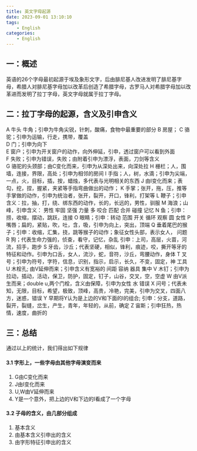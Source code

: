 ```yaml
---
title: 英文字母起源
date: 2023-09-01 13:10:10
tags:
    - English
categories: 
    - English
---
```


## 一：概述
英语的26个字母最初起源于埃及象形文字，后由腓尼基人改进发明了腓尼基字母，希腊人对腓尼基字母加以改革后创造了希腊字母，古罗马人对希腊字母加以改革进而发明了拉丁字母，英文字母就属于拉丁字母。

## 二：拉丁字母的起源，含义及引申含义

A 牛头 牛角；引申为牛角尖锐，针刺，酸痛，食物中最重要的部分
B 房屋；
C 骆驼；引申为运输，行走，携带，覆盖  
D 门；引申为向下    
E 窗户；引申为开关窗户的动作，向外伸延，引申，透过窗户可以看到外面  
F 失败；引申为错误，失败；由附着引申为漂浮，表面，刀剑等含义  
G 骆驼的头颈部；由C变化而来，引申为从深处出来，向深处拉
H 栅栏；人，围墙，连接，界限，高处；引申为相邻的房间
I 手指；人，树，水滴；引申为尖端，一点，火，目标，插，按，蜡烛，多代表与光明相关的东西
J 由I变化而来；表勾，挖，捏，握紧，夹紧等手指弯曲做出的动作；
K 手掌；张开，拖，压，推等手掌做的动作，引申为统治者，张开，裂开，开口，锋利，打架等
L 鞭子；引申含义：拉，抽，打，绕、绑东西的动作，长的，长远的，男性，驯服
M 海浪；山峰，引申含义： 男性 牢固 坚强 力量 多 咬合 匹配 合并 碰撞 记忆
N 鱼；引申：捞，收缩，摆动，跳跃，连接
O 眼睛；引申：转动 范围 开关 循环 观察 圆 女性
P 嘴唇；扁的，紧贴，吹，吐，含，吸，引申为向上，突出，顶端
Q 垂着尾巴的猴子；引申：收缩，汇集，挠，跳等猴子的动作；象征女性头部，表示女人， 问题
R 狗；代表生命力强的，侦查，看守，记忆，杂乱 引申：上司，高层，火苗，河流，招手，跑步
S 牙齿，沙丘；代表坚硬，相似，锋利，痕迹，咬，撕开等牙的特征和动作。引申为口舌，女人，流沙，蛇，音符，沙丘，弯腰动作，身体
T 叉号；引申为符号，字符，信息，识别，指示，启示，长久，不变，固定，神 工具
U 木栓孔; 由V延伸而来；引申含义有宽裕的 间距 容纳 器具 集中
V 木钉；引申为拉动，插动，活动，保卫，防护，固定，钉子，山谷，交叉，空，空虚
W 由V派生而来；double u,两个门栓，含义由保障，引申为女性 水 错误
X 问号；代表未知，无限，目标，希望，极致，顶峰，高贵，冷艳，完美，引申为交叉，四面八方，迷惑，错误
Y 早期将Y认为是上边的V和下面的I的组合; 引申：分支，道路，裂开，裂缝，岔生，产生，青年，年轻的，从前，确定
Z 宙斯；引申狂热，热情，速度，曲折的

## 三：总结
通过以上的统计，我们得出如下规律
#### 3.1 字形上，一些字母由其他字母演变而来
1. G由C变化而来
2. J由I变化而来
3. U,W由V延伸而来
4. Y是一个意外，把上边的V和下边的I看成了一个字母
#### 3.2 子母的含义，由几部分组成
1. 基本含义
2. 由基本含义引申出的含义
3. 由字形特征引申出的含义
